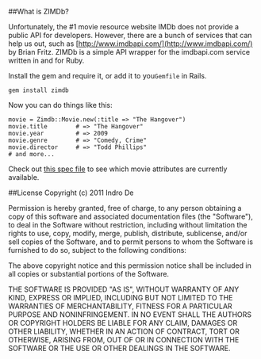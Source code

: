 ##What is ZIMDb?

Unfortunately, the #1 movie resource website IMDb does not provide a public API for developers. However, there are a bunch of services that can help us out, such as [http://www.imdbapi.com/](http://www.imdbapi.com/) by Brian Fritz. ZIMDb is a simple API wrapper for the imdbapi.com service written in and for Ruby.

Install the gem and require it, or add it to you`Gemfile` in Rails.

	gem install zimdb

Now you can do things like this:

	movie = Zimdb::Movie.new(:title => "The Hangover")
	movie.title        # => "The Hangover"
	movie.year         # => 2009
	movie.genre	       # => "Comedy, Crime"
	movie.director     # => "Todd Phillips"
	# and more...

Check out [this spec file](https://github.com/indrode/zimdb/blob/master/spec/movie_spec.rb) to see which movie attributes are currently available.

##License
Copyright (c) 2011 Indro De

Permission is hereby granted, free of charge, to any person obtaining a copy of this software and associated documentation files (the "Software"), to deal in the Software without restriction, including without limitation the rights to use, copy, modify, merge, publish, distribute, sublicense, and/or sell copies of the Software, and to permit persons to whom the Software is furnished to do so, subject to the following conditions:

The above copyright notice and this permission notice shall be included in all copies or substantial portions of the Software.

THE SOFTWARE IS PROVIDED "AS IS", WITHOUT WARRANTY OF ANY KIND, EXPRESS OR IMPLIED, INCLUDING BUT NOT LIMITED TO THE WARRANTIES OF MERCHANTABILITY, FITNESS FOR A PARTICULAR PURPOSE AND NONINFRINGEMENT. IN NO EVENT SHALL THE AUTHORS OR COPYRIGHT HOLDERS BE LIABLE FOR ANY CLAIM, DAMAGES OR OTHER LIABILITY, WHETHER IN AN ACTION OF CONTRACT, TORT OR OTHERWISE, ARISING FROM, OUT OF OR IN CONNECTION WITH THE SOFTWARE OR THE USE OR OTHER DEALINGS IN THE SOFTWARE.